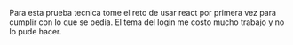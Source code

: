 Para esta prueba tecnica tome el reto de usar react por primera vez para cumplir con lo que se pedia. 
El tema del login me costo mucho trabajo y no lo pude hacer.

